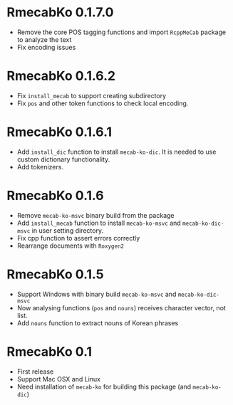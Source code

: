 # RmecabKo 0.1.7.0

* Remove the core POS tagging functions and import `RcppMeCab` package to analyze the text
* Fix encoding issues

# RmecabKo 0.1.6.2

* Fix `install_mecab` to support creating subdirectory
* Fix `pos` and other token functions to check local encoding.

# RmecabKo 0.1.6.1

* Add `install_dic` function to install `mecab-ko-dic`. It is needed to use custom dictionary functionality.
* Add tokenizers.

# RmecabKo 0.1.6

* Remove `mecab-ko-msvc` binary build from the package
* Add `install_mecab` function to install `mecab-ko-msvc` and `mecab-ko-dic-msvc` in user setting directory.
* Fix cpp function to assert errors correctly
* Rearrange documents with `Roxygen2`

# RmecabKo 0.1.5

* Support Windows with binary build `mecab-ko-msvc` and `mecab-ko-dic-msvc`
* Now analysing functions (`pos` and `nouns`) receives character vector, not list.
* Add `nouns` function to extract nouns of Korean phrases

# RmecabKo 0.1

* First release
* Support Mac OSX and Linux
* Need installation of `mecab-ko` for building this package (and `mecab-ko-dic`)
